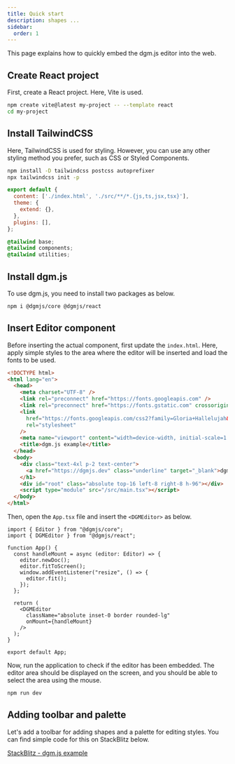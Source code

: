 ```yaml
---
title: Quick start
description: shapes ...
sidebar:
  order: 1
---
```


This page explains how to quickly embed the dgm.js editor into the web.

## Create React project

First, create a React project. Here, Vite is used.

```sh
npm create vite@latest my-project -- --template react
cd my-project
```

## Install TailwindCSS

Here, TailwindCSS is used for styling. However, you can use any other styling method you prefer, such as CSS or Styled Components.

```sh
npm install -D tailwindcss postcss autoprefixer
npx tailwindcss init -p
```

```js title="tailwind.config.js"
export default {
  content: ['./index.html', './src/**/*.{js,ts,jsx,tsx}'],
  theme: {
    extend: {},
  },
  plugins: [],
};
```

```css title="src/index.css"
@tailwind base;
@tailwind components;
@tailwind utilities;
```

## Install dgm.js

To use dgm.js, you need to install two packages as below.

```sh
npm i @dgmjs/core @dgmjs/react
```

## Insert Editor component

Before inserting the actual component, first update the `index.html`. Here, apply simple styles to the area where the editor will be inserted and load the fonts to be used.

```html title="index.html"
<!DOCTYPE html>
<html lang="en">
  <head>
    <meta charset="UTF-8" />
    <link rel="preconnect" href="https://fonts.googleapis.com" />
    <link rel="preconnect" href="https://fonts.gstatic.com" crossorigin />
    <link
      href="https://fonts.googleapis.com/css2?family=Gloria+Hallelujah&family=IBM+Plex+Mono:ital,wght@0,100;0,200;0,300;0,400;0,500;0,600;0,700;1,100;1,200;1,300;1,400;1,500;1,600;1,700&family=Inter:wght@100..900&display=swap"
      rel="stylesheet"
    />
    <meta name="viewport" content="width=device-width, initial-scale=1.0" />
    <title>dgm.js example</title>
  </head>
  <body>
    <div class="text-4xl p-2 text-center">
      <a href="https://dgmjs.dev" class="underline" target="_blank">dgm.js</a> example
    </h1>
    <div id="root" class="absolute top-16 left-8 right-8 h-96"></div>
    <script type="module" src="/src/main.tsx"></script>
  </body>
</html>
```

Then, open the `App.tsx` file and insert the `<DGMEditor>` as below.

```tsx title="src/App.tsx"
import { Editor } from "@dgmjs/core";
import { DGMEditor } from "@dgmjs/react";

function App() {
  const handleMount = async (editor: Editor) => {
    editor.newDoc();
    editor.fitToScreen();
    window.addEventListener("resize", () => {
      editor.fit();
    });
  };

  return (
    <DGMEditor
      className="absolute inset-0 border rounded-lg"
      onMount={handleMount}
    />
  );
}

export default App;
```

Now, run the application to check if the editor has been embedded. The editor area should be displayed on the screen, and you should be able to select the area using the mouse.

```sh
npm run dev
```

## Adding toolbar and palette

Let's add a toolbar for adding shapes and a palette for editing styles. You can find simple code for this on StackBlitz below.

[StackBlitz - dgm.js example](https://stackblitz.com/edit/dgmjs-example?file=src%2Fapp.tsx)